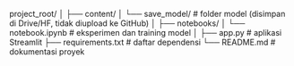 project_root/
│
├── content/
│   └── save_model/           # folder model (disimpan di Drive/HF, tidak diupload ke GitHub)
│
├── notebooks/
│   └── notebook.ipynb        # eksperimen dan training model
│
├── app.py                    # aplikasi Streamlit
├── requirements.txt          # daftar dependensi
└── README.md                 # dokumentasi proyek
